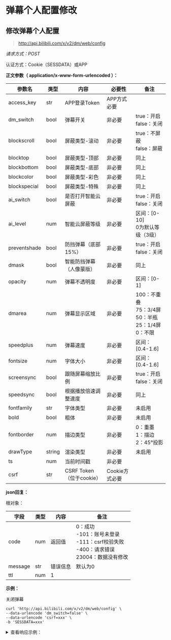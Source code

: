 # 弹幕个人配置修改

## 修改弹幕个人配置

> http://api.bilibili.com/x/v2/dm/web/config

*请求方式：POST*

认证方式：Cookie（SESSDATA）或APP

**正文参数（ application/x-www-form-urlencoded ）：**

| 参数名       | 类型   | 内容                     | 必要性         | 备注                                                         |
| ------------ | ------ | ------------------------ | -------------- | ------------------------------------------------------------ |
| access_key   | str    | APP登录Token             | APP方式必要    |                                                              |
| dm_switch    | bool   | 弹幕开关                 | 非必要         | true：开启<br />false：关闭                                  |
| blockscroll  | bool   | 屏蔽类型-滚动            | 非必要         | true：不屏蔽<br />false：屏蔽                                |
| blocktop     | bool   | 屏蔽类型-顶部            | 非必要         | 同上                                                         |
| blockbottom  | bool   | 屏蔽类型-底部            | 非必要         | 同上                                                         |
| blockcolor   | bool   | 屏蔽类型-彩色            | 非必要         | 同上                                                         |
| blockspecial | bool   | 屏蔽类型-特殊            | 非必要         | 同上                                                         |
| ai_switch    | bool   | 是否打开智能云屏蔽       | 非必要         | true：开启<br />false：关闭                                  |
| ai_level     | num    | 智能云屏蔽等级           | 非必要         | 区间：[0-10]<br />0为默认等级（3级）                         |
| preventshade | bool   | 防挡弹幕（底部15%）      | 非必要         | true：开启<br />false：关闭                                  |
| dmask        | bool   | 智能防挡弹幕（人像蒙版） | 非必要         | 同上                                                         |
| opacity      | num    | 弹幕不透明度             | 非必要         | 区间：[0-1]                                                  |
| dmarea       | num    | 弹幕显示区域             | 非必要         | 100：不重叠<br />75：3/4屏<br />50：半瓶<br />25：1/4屏<br />0：不限 |
| speedplus    | num    | 弹幕速度                 | 非必要         | 区间：[0.4-1.6]                                              |
| fontsize     | num    | 字体大小                 | 非必要         | 区间：[0.4-1.6]                                              |
| screensync   | bool   | 跟随屏幕缩放比例         | 非必要         | true：开启<br />false：关闭                                  |
| speedsync    | bool   | 根据播放倍速调整速度     | 非必要         | 同上                                                         |
| fontfamily   | str    | 字体类型                 | 非必要         | 未启用                                                       |
| bold         | bool   | 粗体                     | 非必要         | 未启用                                                       |
| fontborder   | num    | 描边类型                 | 非必要         | 0：重墨<br />1：描边<br />2：45°投影                         |
| drawType     | string | 渲染类型                 | 非必要         | 未启用                                                       |
| ts           | num    | 当前时间戳               | 非必要         |                                                              |
| csrf         | str    | CSRF Token（位于cookie） | Cookie方式必要 |                                                              |

**json回复：**

根对象：

| 字段    | 类型 | 内容     | 备注                                                         |
| ------- | ---- | -------- | ------------------------------------------------------------ |
| code    | num  | 返回值   | 0：成功<br />-101：账号未登录<br />-111：csrf校验失败<br />-400：请求错误<br />23004：数据没有修改 |
| message | str  | 错误信息 | 默认为0                                                      |
| ttl     | num  | 1        |                                                              |

**示例：**

关闭弹幕

```shell
curl 'http://api.bilibili.com/x/v2/dm/web/config' \
--data-urlencode 'dm_switch=false' \
--data-urlencode 'csrf=xxx' \
-b 'SESSDATA=xxx'
```

<details>
<summary>查看响应示例：</summary>

```json
{
    "code":0,
    "message":"0",
    "ttl":1
}
```

</details>